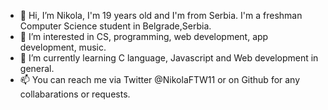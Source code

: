 - 👋 Hi, I’m Nikola, I'm 19 years old and I'm from Serbia. I'm a freshman Computer Science student in Belgrade,Serbia.
- 👀 I’m interested in CS, programming, web development, app development, music.
- 🌱 I’m currently learning C language, Javascript and Web development in general.
- 📫 You can reach me via Twitter @NikolaFTW11 or on Github for any collabarations or requests.
